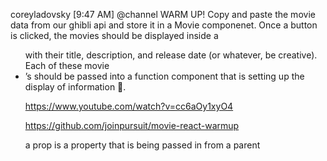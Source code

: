 coreyladovsky [9:47 AM]
@channel WARM UP! Copy and paste the movie data from our ghibli api and store it in a Movie componenet. Once a button is clicked, the movies should be displayed inside a <ul> with their title, description, and release date (or whatever, be creative). Each of these movie <li>’s should be passed into a function component that is setting up the display of information :slightly_smiling_face:.


https://www.youtube.com/watch?v=cc6aOy1xyO4

https://github.com/joinpursuit/movie-react-warmup


a prop is a property that is being passed in from a parent
